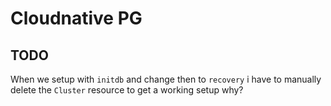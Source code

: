 # Cloudnative PG

## TODO

When we setup with `initdb` and change then to `recovery` i have to manually delete the `Cluster` resource to get a working setup why?
